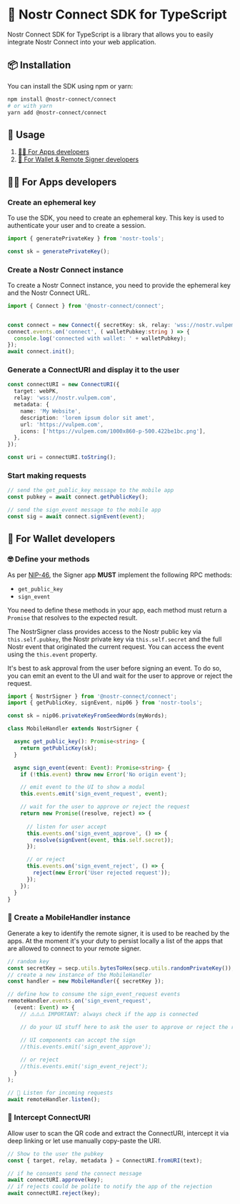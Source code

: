 # 🔌 Nostr Connect SDK for TypeScript
Nostr Connect SDK for TypeScript is a library that allows you to easily integrate Nostr Connect into your web application.


## 📦 Installation
You can install the SDK using npm or yarn:

```bash 
npm install @nostr-connect/connect
# or with yarn
yarn add @nostr-connect/connect
```


## 📖 Usage 

1. [👩‍💻 For Apps developers](#-for-apps-developers)
2. [🔐 For Wallet & Remote Signer developers](#-for-wallet-developers)


## 👩‍💻 For Apps developers

### Create an ephemeral key

To use the SDK, you need to create an ephemeral key. This key is used to authenticate your user and to create a session.

```typescript
import { generatePrivateKey } from 'nostr-tools';

const sk = generatePrivateKey();
```


### Create a Nostr Connect instance

To create a Nostr Connect instance, you need to provide the ephemeral key and the Nostr Connect URL.

```typescript
import { Connect } from '@nostr-connect/connect';


const connect = new Connect({ secretKey: sk, relay: 'wss://nostr.vulpem.com' });
connect.events.on('connect', ( walletPubkey:string ) => {
  console.log('connected with wallet: ' + walletPubkey);
});
await connect.init();
```

### Generate a ConnectURI and display it to the user


```typescript
const connectURI = new ConnectURI({
  target: webPK,
  relay: 'wss://nostr.vulpem.com',
  metadata: {
    name: 'My Website',
    description: 'lorem ipsum dolor sit amet',
    url: 'https://vulpem.com',
    icons: ['https://vulpem.com/1000x860-p-500.422be1bc.png'],
  },
});

const uri = connectURI.toString();
```


### Start making requests

```typescript
// send the get_public_key message to the mobile app 
const pubkey = await connect.getPublicKey();

// send the sign_event message to the mobile app
const sig = await connect.signEvent(event);
```

## 🔐 For Wallet developers

### 🤓 Define your methods

As per [NIP-46](https://github.com/nostr-connect/nips/blob/nostr-connect/46.md), the Signer app **MUST** implement the following RPC methods:

- `get_public_key`
- `sign_event`

You need to define these methods in your app, each method must return a `Promise` that resolves to the expected result.

The NostrSigner class provides access to the Nostr public key via `this.self.pubkey`, the Nostr private key via `this.self.secret` and the full Nostr event that originated the current request.  You can access the event using the `this.event` property.

It's best to ask approval from the user before signing an event. To do so, you can emit an event to the UI and wait for the user to approve or reject the request.

```typescript
import { NostrSigner } from '@nostr-connect/connect';
import { getPublicKey, signEvent, nip06 } from 'nostr-tools';

const sk = nip06.privateKeyFromSeedWords(myWords);

class MobileHandler extends NostrSigner {

  async get_public_key(): Promise<string> {
    return getPublicKey(sk);
  }

  async sign_event(event: Event): Promise<string> {
    if (!this.event) throw new Error('No origin event');

    // emit event to the UI to show a modal
    this.events.emit('sign_event_request', event);

    // wait for the user to approve or reject the request
    return new Promise((resolve, reject) => {
      
      // listen for user accept 
      this.events.on('sign_event_approve', () => {
        resolve(signEvent(event, this.self.secret));
      });

      // or reject
      this.events.on('sign_event_reject', () => {
        reject(new Error('User rejected request'));
      });
    });
  }
}
```

### 📱 Create a MobileHandler instance

Generate a key to identify the remote signer, it is used to be reached by the apps. At the moment it's your duty to persist locally a list of the apps that are allowed to connect to your remote signer.

```typescript
// random key
const secretKey = secp.utils.bytesToHex(secp.utils.randomPrivateKey());
// create a new instance of the MobileHandler 
const handler = new MobileHandler({ secretKey });

// define how to consume the sign_event_request events
remoteHandler.events.on('sign_event_request',
  (event: Event) => {
    // ⚠️⚠️⚠️ IMPORTANT: always check if the app is connected 

    // do your UI stuff here to ask the user to approve or reject the request    

    // UI components can accept the sign
    //this.events.emit('sign_event_approve');
    
    // or reject 
    //this.events.emit('sign_event_reject');
  }
);

// 📡 Listen for incoming requests
await remoteHandler.listen();
``` 

### 🔌 Intercept ConnectURI

Allow user to scan the QR code and extract the ConnectURI, intercept it via deep linking or let use manually copy-paste the URI.

```typescript
// Show to the user the pubkey
const { target, relay, metadata } = ConnectURI.fromURI(text);

// if he consents send the connect message
await connectURI.approve(key);
// if rejects could be polite to notify the app of the rejection
await connectURI.reject(key);
```
